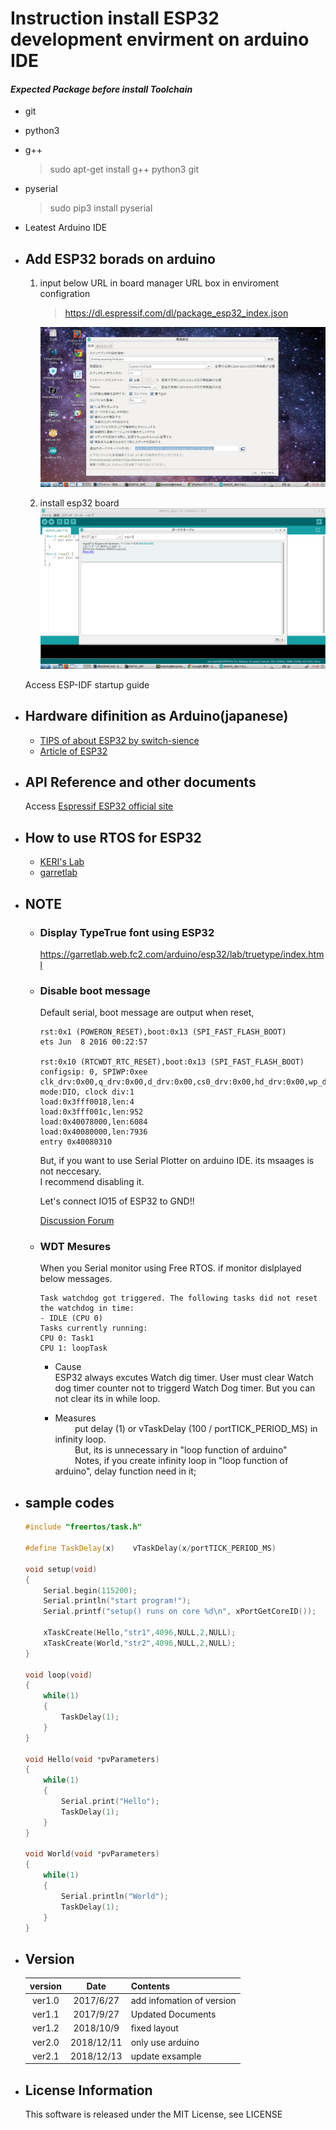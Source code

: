 # Instruction install ESP32 development envirment on arduino IDE


#### ***Expected Package before install Toolchain***
- git
- python3
- g++
    > sudo apt-get install g++ python3 git
- pyserial
    > sudo pip3 install pyserial
- Leatest Arduino IDE

- ## Add ESP32 borads on arduino

    1. input below URL in board manager URL box in enviroment configration
        > https://dl.espressif.com/dl/package_esp32_index.json   

        ![](./pictures/BoardManager.png)
    2. install esp32 board 
        ![](./pictures/install.png)

    Access ESP-IDF startup guide 
- ## Hardware difinition as Arduino(japanese)
    - [TIPS of about ESP32 by switch-sience](https://trac.switch-science.com/wiki/esp32_tips)   
    - [Article of ESP32](https://ht-deko.com/arduino/esp-wroom-32.html#17)

- ## API Reference and other documents
    Access [Espressif ESP32 official site](https://docs.espressif.com/projects/esp-idf/en/latest/get-started/linux-setup.html)

- ## How to use RTOS for ESP32
    - [KERI's Lab](https://kerikeri.top/posts/2017-06-24-esp32-dual-core/)   
    - [garretlab](https://garretlab.web.fc2.com/arduino/esp32/lab/task/index.html)
- ## NOTE
    - ### Display TypeTrue font using ESP32
        https://garretlab.web.fc2.com/arduino/esp32/lab/truetype/index.html
    - ### Disable boot message
        Default serial, boot message are output when reset,
        ~~~
        rst:0x1 (POWERON_RESET),boot:0x13 (SPI_FAST_FLASH_BOOT)
        ets Jun  8 2016 00:22:57

        rst:0x10 (RTCWDT_RTC_RESET),boot:0x13 (SPI_FAST_FLASH_BOOT)
        configsip: 0, SPIWP:0xee
        clk_drv:0x00,q_drv:0x00,d_drv:0x00,cs0_drv:0x00,hd_drv:0x00,wp_drv:0x00
        mode:DIO, clock div:1
        load:0x3fff0018,len:4
        load:0x3fff001c,len:952
        load:0x40078000,len:6084
        load:0x40080000,len:7936
        entry 0x40080310
        ~~~

        But, if you want to use Serial Plotter on arduino IDE. its msaages is not neccesary.   
        I recommend disabling it.   

        Let's connect IO15 of ESP32 to GND!!
    
        [Discussion Forum](https://www.esp32.com/viewtopic.php?t=1658)

    - ### WDT Mesures
        When you Serial monitor using Free RTOS.
        if monitor dislplayed below messages.
        ~~~
        Task watchdog got triggered. The following tasks did not reset the watchdog in time:
        - IDLE (CPU 0)
        Tasks currently running:
        CPU 0: Task1
        CPU 1: loopTask
        ~~~

        - Cause   
        ESP32 always excutes Watch dig timer.
        User must clear Watch dog timer counter not to triggerd Watch Dog timer.
        But you can not clear its in while loop.

        - Measures   
        put delay (1) or vTaskDelay (100 / portTICK_PERIOD_MS) in infinity loop.   
        But, its is unnecessary in "loop function of arduino"   
        Notes, if you create infinity loop in "loop function of arduino", delay function need in it;   

- ## sample codes
    ~~~c++
    #include "freertos/task.h"

    #define TaskDelay(x)	vTaskDelay(x/portTICK_PERIOD_MS)

    void setup(void)
    {
        Serial.begin(115200);
        Serial.println("start program!");
        Serial.printf("setup() runs on core %d\n", xPortGetCoreID());
    
        xTaskCreate(Hello,"str1",4096,NULL,2,NULL);
        xTaskCreate(World,"str2",4096,NULL,2,NULL);
    }

    void loop(void)
    {
        while(1)
        {
            TaskDelay(1);
        }
    }

    void Hello(void *pvParameters)
    {
        while(1)
        {
            Serial.print("Hello");
            TaskDelay(1);
        }
    }

    void World(void *pvParameters)
    {
        while(1)
        {
            Serial.println("World");
            TaskDelay(1);
        }   
    }
    ~~~

- ## Version

    |version  |Date|Contents|
    |:-----:|:-------:|:----------------|
    |ver1.0 |2017/6/27|add infomation of version|   
    |ver1.1 |2017/9/27|Updated Documents|
    |ver1.2 |2018/10/9|fixed layout|
    |ver2.0 |2018/12/11|only use arduino|
    |ver2.1 |2018/12/13|update exsample|


- ## License Information
   This software is released under the MIT License, see LICENSE